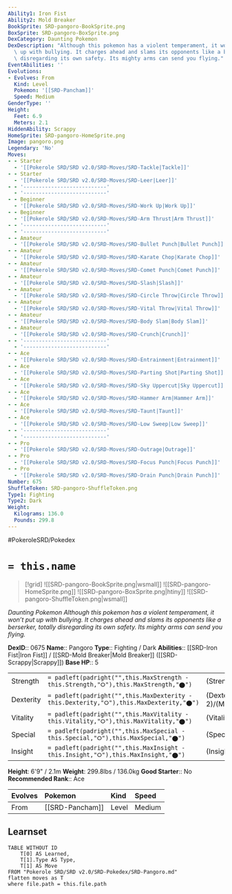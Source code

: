 ```yaml
---
Ability1: Iron Fist
Ability2: Mold Breaker
BookSprite: SRD-pangoro-BookSprite.png
BoxSprite: SRD-pangoro-BoxSprite.png
DexCategory: Daunting Pokemon
DexDescription: "Although this pokemon has a violent temperament, it won\u2019t put\
  \ up with bullying. It charges ahead and slams its opponents like a berserker, totally\
  \ disregarding its own safety. Its mighty arms can send you flying."
EventAbilities: ''
Evolutions:
- Evolves: From
  Kind: Level
  Pokemon: '[[SRD-Pancham]]'
  Speed: Medium
GenderType: ''
Height:
  Feet: 6.9
  Meters: 2.1
HiddenAbility: Scrappy
HomeSprite: SRD-pangoro-HomeSprite.png
Image: pangoro.png
Legendary: 'No'
Moves:
- - Starter
  - '[[Pokerole SRD/SRD v2.0/SRD-Moves/SRD-Tackle|Tackle]]'
- - Starter
  - '[[Pokerole SRD/SRD v2.0/SRD-Moves/SRD-Leer|Leer]]'
- - '---------------------------'
  - '---------------------------'
- - Beginner
  - '[[Pokerole SRD/SRD v2.0/SRD-Moves/SRD-Work Up|Work Up]]'
- - Beginner
  - '[[Pokerole SRD/SRD v2.0/SRD-Moves/SRD-Arm Thrust|Arm Thrust]]'
- - '---------------------------'
  - '---------------------------'
- - Amateur
  - '[[Pokerole SRD/SRD v2.0/SRD-Moves/SRD-Bullet Punch|Bullet Punch]]'
- - Amateur
  - '[[Pokerole SRD/SRD v2.0/SRD-Moves/SRD-Karate Chop|Karate Chop]]'
- - Amateur
  - '[[Pokerole SRD/SRD v2.0/SRD-Moves/SRD-Comet Punch|Comet Punch]]'
- - Amateur
  - '[[Pokerole SRD/SRD v2.0/SRD-Moves/SRD-Slash|Slash]]'
- - Amateur
  - '[[Pokerole SRD/SRD v2.0/SRD-Moves/SRD-Circle Throw|Circle Throw]]'
- - Amateur
  - '[[Pokerole SRD/SRD v2.0/SRD-Moves/SRD-Vital Throw|Vital Throw]]'
- - Amateur
  - '[[Pokerole SRD/SRD v2.0/SRD-Moves/SRD-Body Slam|Body Slam]]'
- - Amateur
  - '[[Pokerole SRD/SRD v2.0/SRD-Moves/SRD-Crunch|Crunch]]'
- - '---------------------------'
  - '---------------------------'
- - Ace
  - '[[Pokerole SRD/SRD v2.0/SRD-Moves/SRD-Entrainment|Entrainment]]'
- - Ace
  - '[[Pokerole SRD/SRD v2.0/SRD-Moves/SRD-Parting Shot|Parting Shot]]'
- - Ace
  - '[[Pokerole SRD/SRD v2.0/SRD-Moves/SRD-Sky Uppercut|Sky Uppercut]]'
- - Ace
  - '[[Pokerole SRD/SRD v2.0/SRD-Moves/SRD-Hammer Arm|Hammer Arm]]'
- - Ace
  - '[[Pokerole SRD/SRD v2.0/SRD-Moves/SRD-Taunt|Taunt]]'
- - Ace
  - '[[Pokerole SRD/SRD v2.0/SRD-Moves/SRD-Low Sweep|Low Sweep]]'
- - '---------------------------'
  - '---------------------------'
- - Pro
  - '[[Pokerole SRD/SRD v2.0/SRD-Moves/SRD-Outrage|Outrage]]'
- - Pro
  - '[[Pokerole SRD/SRD v2.0/SRD-Moves/SRD-Focus Punch|Focus Punch]]'
- - Pro
  - '[[Pokerole SRD/SRD v2.0/SRD-Moves/SRD-Drain Punch|Drain Punch]]'
Number: 675
ShuffleToken: SRD-pangoro-ShuffleToken.png
Type1: Fighting
Type2: Dark
Weight:
  Kilograms: 136.0
  Pounds: 299.8
---
```


#PokeroleSRD/Pokedex

# `= this.name`

> [!grid]
> ![[SRD-pangoro-BookSprite.png|wsmall]]
> ![[SRD-pangoro-HomeSprite.png]]
> ![[SRD-pangoro-BoxSprite.png|htiny]]
> ![[SRD-pangoro-ShuffleToken.png|wsmall]]


*Daunting Pokemon*
*Although this pokemon has a violent temperament, it won’t put up with bullying. It charges ahead and slams its opponents like a berserker, totally disregarding its own safety. Its mighty arms can send you flying.*

**DexID**:: 0675
**Name**:: Pangoro
**Type**:: Fighting / Dark
**Abilities**:: [[SRD-Iron Fist|Iron Fist]] / [[SRD-Mold Breaker|Mold Breaker]] ([[SRD-Scrappy|Scrappy]])
**Base HP**:: 5

|           |                                                                                        |                                          |
| --------- | -------------------------------------------------------------------------------------- | ---------------------------------------- |
| Strength  | `= padleft(padright("",this.MaxStrength - this.Strength,"⭘"),this.MaxStrength,"⬤")`    | (Strength::3)/(MaxStrength::7)   |
| Dexterity | `= padleft(padright("",this.MaxDexterity - this.Dexterity,"⭘"),this.MaxDexterity,"⬤")` | (Dexterity:: 2)/(MaxDexterity::4) |
| Vitality  | `= padleft(padright("",this.MaxVitality - this.Vitality,"⭘"),this.MaxVitality,"⬤")`    | (Vitality::2)/(MaxVitality::5)   |
| Special   | `= padleft(padright("",this.MaxSpecial - this.Special,"⭘"),this.MaxSpecial,"⬤")`       | (Special::2)/(MaxSpecial::4)     |
| Insight   | `= padleft(padright("",this.MaxInsight - this.Insight,"⭘"),this.MaxInsight,"⬤")`       | (Insight::2)/(MaxInsight::5)     |

**Height**: 6'9" / 2.1m
**Weight**: 299.8lbs / 136.0kg
**Good Starter**:: No
**Recommended Rank**:: Ace

| Evolves   | Pokemon         | Kind   | Speed   |
|:----------|:----------------|:-------|:--------|
| From      | [[SRD-Pancham]] | Level  | Medium  |

## Learnset

```dataview
TABLE WITHOUT ID
    T[0] AS Learned,
    T[1].Type AS Type,
    T[1] AS Move
FROM "Pokerole SRD/SRD v2.0/SRD-Pokedex/SRD-Pangoro.md"
flatten moves as T
where file.path = this.file.path
```
